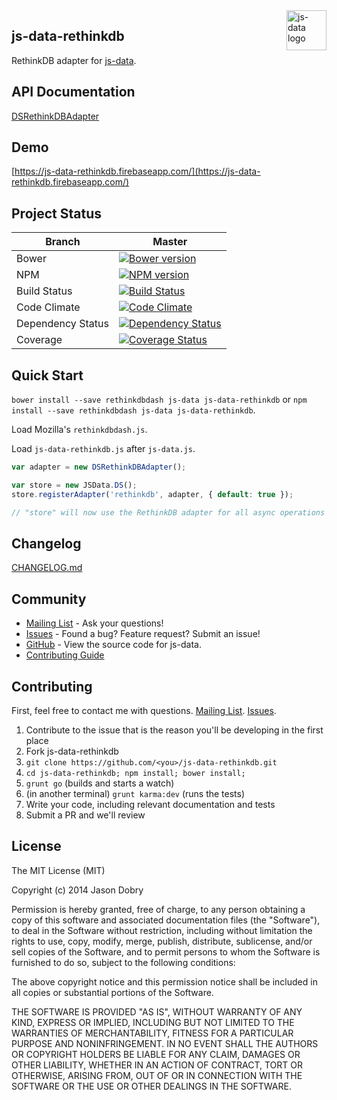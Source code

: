 <img src="https://raw.githubusercontent.com/js-data/js-data/master/js-data.png" alt="js-data logo" title="js-data" align="right" width="64" height="64" />

## js-data-rethinkdb

RethinkDB adapter for [js-data](http://www.js-data.io/js-data).

## API Documentation
[DSRethinkDBAdapter](https://github.com/js-data/js-data/wiki/DSRethinkDBAdapter)

## Demo
[https://js-data-rethinkdb.firebaseapp.com/](https://js-data-rethinkdb.firebaseapp.com/)

## Project Status

| Branch | Master |
| ------ | ------ |
| Bower | [![Bower version](https://badge.fury.io/bo/js-data-rethinkdb.png)](http://badge.fury.io/bo/js-data-rethinkdb) |
| NPM | [![NPM version](https://badge.fury.io/js/js-data-rethinkdb.png)](http://badge.fury.io/js/js-data-rethinkdb) |
| Build Status | [![Build Status](https://travis-ci.org/js-data/js-data-rethinkdb.png?branch=master)](https://travis-ci.org/js-data/js-data-rethinkdb) |
| Code Climate | [![Code Climate](https://codeclimate.com/github/js-data/js-data-rethinkdb.png)](https://codeclimate.com/github/js-data/js-data-rethinkdb) |
| Dependency Status | [![Dependency Status](https://gemnasium.com/js-data/js-data-rethinkdb.png)](https://gemnasium.com/js-data/js-data-rethinkdb) |
| Coverage | [![Coverage Status](https://coveralls.io/repos/js-data/js-data-rethinkdb/badge.png?branch=master)](https://coveralls.io/r/js-data/js-data-rethinkdb?branch=master) |

## Quick Start
`bower install --save rethinkdbdash js-data js-data-rethinkdb` or `npm install --save rethinkdbdash js-data js-data-rethinkdb`.

Load Mozilla's `rethinkdbdash.js`.

Load `js-data-rethinkdb.js` after `js-data.js`.

```js
var adapter = new DSRethinkDBAdapter();

var store = new JSData.DS();
store.registerAdapter('rethinkdb', adapter, { default: true });

// "store" will now use the RethinkDB adapter for all async operations
```

## Changelog
[CHANGELOG.md](https://github.com/js-data/js-data-rethinkdb/blob/master/CHANGELOG.md)

## Community
- [Mailing List](https://groups.io/org/groupsio/jsdata) - Ask your questions!
- [Issues](https://github.com/js-data/js-data-rethinkdb/issues) - Found a bug? Feature request? Submit an issue!
- [GitHub](https://github.com/js-data/js-data-rethinkdb) - View the source code for js-data.
- [Contributing Guide](https://github.com/js-data/js-data-rethinkdb/blob/master/CONTRIBUTING.md)

## Contributing

First, feel free to contact me with questions. [Mailing List](https://groups.io/org/groupsio/jsdata). [Issues](https://github.com/js-data/js-data-rethinkdb/issues).

1. Contribute to the issue that is the reason you'll be developing in the first place
1. Fork js-data-rethinkdb
1. `git clone https://github.com/<you>/js-data-rethinkdb.git`
1. `cd js-data-rethinkdb; npm install; bower install;`
1. `grunt go` (builds and starts a watch)
1. (in another terminal) `grunt karma:dev` (runs the tests)
1. Write your code, including relevant documentation and tests
1. Submit a PR and we'll review

## License

The MIT License (MIT)

Copyright (c) 2014 Jason Dobry

Permission is hereby granted, free of charge, to any person obtaining a copy
of this software and associated documentation files (the "Software"), to deal
in the Software without restriction, including without limitation the rights
to use, copy, modify, merge, publish, distribute, sublicense, and/or sell
copies of the Software, and to permit persons to whom the Software is
furnished to do so, subject to the following conditions:

The above copyright notice and this permission notice shall be included in all
copies or substantial portions of the Software.

THE SOFTWARE IS PROVIDED "AS IS", WITHOUT WARRANTY OF ANY KIND, EXPRESS OR
IMPLIED, INCLUDING BUT NOT LIMITED TO THE WARRANTIES OF MERCHANTABILITY,
FITNESS FOR A PARTICULAR PURPOSE AND NONINFRINGEMENT. IN NO EVENT SHALL THE
AUTHORS OR COPYRIGHT HOLDERS BE LIABLE FOR ANY CLAIM, DAMAGES OR OTHER
LIABILITY, WHETHER IN AN ACTION OF CONTRACT, TORT OR OTHERWISE, ARISING FROM,
OUT OF OR IN CONNECTION WITH THE SOFTWARE OR THE USE OR OTHER DEALINGS IN THE
SOFTWARE.

